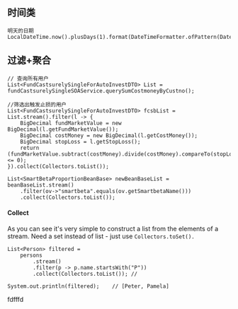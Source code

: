 ## 时间类

```
明天的日期
LocalDateTime.now().plusDays(1).format(DateTimeFormatter.ofPattern(DateUtil.YYYYMMDD))
```

## 过滤+聚合

```
// 查询所有用户
List<FundCastsurelySingleForAutoInvestDTO> List = fundCastsurelySingleSOAService.querySumCostmoneyByCustno();

//筛选出触发止损的用户
List<FundCastsurelySingleForAutoInvestDTO> fcsbList = List.stream().filter(l -> {
    BigDecimal fundMarketValue = new BigDecimal(l.getFundMarketValue());
    BigDecimal costMoney = new BigDecimal(l.getCostMoney());
    BigDecimal stopLoss = l.getStopLoss();
    return (fundMarketValue.subtract(costMoney).divide(costMoney).compareTo(stopLoss) <= 0);
}).collect(Collectors.toList());

List<SmartBetaProportionBeanBase> newBeanBaseList = beanBaseList.stream()
    .filter(ov->"smartbeta".equals(ov.getSmartbetaName()))
    .collect(Collectors.toList());
```

#### Collect

As you can see it's very simple to construct a list from the elements of a stream. Need a set instead of list - just use `Collectors.toSet().`

```
List<Person> filtered =
    persons
        .stream()
        .filter(p -> p.name.startsWith("P"))
        .collect(Collectors.toList()); //

System.out.println(filtered);    // [Peter, Pamela]
```

fdfffd

